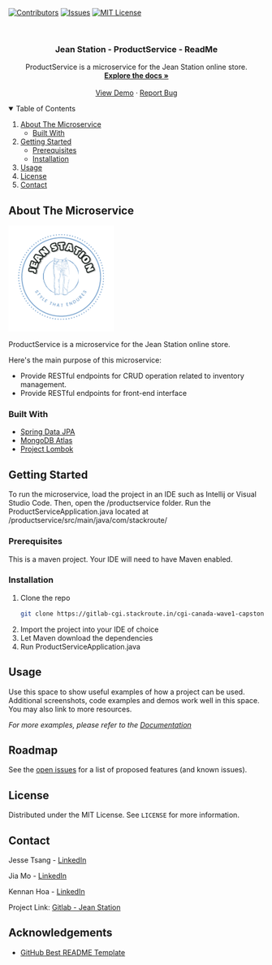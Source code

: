 <!--
*** Thanks for checking out the Best-README-Template. If you have a suggestion
*** that would make this better, please fork the repo and create a pull request
*** or simply open an issue with the tag "enhancement".
*** Thanks again! Now go create something AMAZING! :D
-->



<!-- PROJECT SHIELDS -->
<!--
*** I'm using markdown "reference style" links for readability.
*** Reference links are enclosed in brackets [ ] instead of parentheses ( ).
*** See the bottom of this document for the declaration of the reference variables
*** for contributors-url, forks-url, etc. This is an optional, concise syntax you may use.
*** https://www.markdownguide.org/basic-syntax/#reference-style-links
-->
[![Contributors][contributors-shield]][contributors-url]
[![Issues][issues-shield]][issues-url]
[![MIT License][license-shield]][license-url]




<!-- PROJECT LOGO -->
<br />
<p align="center">
  <a href="https://gitlab-cgi.stackroute.in/cgi-canada-wave1-capstone-projects/jeanstation"></a>

  <h3 align="center">Jean Station - ProductService - ReadMe</h3>

  <p align="center">
    ProductService is a microservice for the Jean Station online store.
    <br />
    <a href="https://gitlab-cgi.stackroute.in/cgi-canada-wave1-capstone-projects/jeanstation/-/wikis/home"><strong>Explore the docs »</strong></a>
    <br />
    <br />
    <a href="https://gitlab-cgi.stackroute.in/cgi-canada-wave1-capstone-projects/jeanstation">View Demo</a>
    ·
    <a href="https://gitlab-cgi.stackroute.in/cgi-canada-wave1-capstone-projects/jeanstation/-/issues/new">Report Bug</a>
  </p>


<!-- TABLE OF CONTENTS -->
<details open="open">
  <summary>Table of Contents</summary>
  <ol>
    <li>
      <a href="#about-the-project">About The Microservice</a>
      <ul>
        <li><a href="#built-with">Built With</a></li>
      </ul>
    </li>
    <li>
      <a href="#getting-started">Getting Started</a>
      <ul>
        <li><a href="#prerequisites">Prerequisites</a></li>
        <li><a href="#installation">Installation</a></li>
      </ul>
    </li>
    <li><a href="#usage">Usage</a></li>
    <li><a href="#license">License</a></li>
    <li><a href="#contact">Contact</a></li>
  </ol>
</details>



<!-- ABOUT THE MICROSERVICE -->
## About The Microservice

[![Product Name Screen Shot][project-logo]](https://example.com)

ProductService is a microservice for the Jean Station online store. 

Here's the main purpose of this microservice:
* Provide RESTful endpoints for CRUD operation related to inventory management.
* Provide RESTful endpoints for front-end interface


### Built With

* [Spring Data JPA](https://spring.io/projects/spring-data-jpa#overview)
* [MongoDB Atlas](https://www.mongodb.com/cloud/atlas)
* [Project Lombok](https://projectlombok.org/)



<!-- GETTING STARTED -->
## Getting Started

To run the microservice, load the project in an IDE such as Intellij or Visual Studio Code.
Then, open the /productservice folder. Run the ProductServiceApplication.java located at
/productservice/src/main/java/com/stackroute/

### Prerequisites

This is a maven project. Your IDE will need to have Maven enabled.

### Installation

1. Clone the repo
   ```sh
   git clone https://gitlab-cgi.stackroute.in/cgi-canada-wave1-capstone-projects/jeanstation.git
   ```
2. Import the project into your IDE of choice
3. Let Maven download the dependencies
4. Run ProductServiceApplication.java



<!-- USAGE EXAMPLES -->
## Usage

Use this space to show useful examples of how a project can be used. Additional screenshots, code examples and demos work well in this space. You may also link to more resources.

_For more examples, please refer to the [Documentation](https://example.com)_



<!-- ROADMAP -->
## Roadmap

See the [open issues](https://github.com/othneildrew/Best-README-Template/issues) for a list of proposed features (and known issues).




<!-- LICENSE -->
## License

Distributed under the MIT License. See `LICENSE` for more information.



<!-- CONTACT -->
## Contact

Jesse Tsang - [LinkedIn](https://www.linkedin.com/in/jesse-tsang/) 

Jia Mo - [LinkedIn](https://www.linkedin.com/in/Jia-Mo/)

Kennan Hoa - [LinkedIn](https://www.linkedin.com/in/Kennan-Hoa/)

Project Link: [Gitlab - Jean Station](https://gitlab-cgi.stackroute.in/cgi-canada-wave1-capstone-projects/jeanstation)



<!-- ACKNOWLEDGEMENTS -->
## Acknowledgements
* [GitHub Best README Template](https://github.com/othneildrew/Best-README-Template)






<!-- MARKDOWN LINKS & IMAGES -->
<!-- https://www.markdownguide.org/basic-syntax/#reference-style-links -->
[contributors-shield]: https://img.shields.io/github/contributors/othneildrew/Best-README-Template.svg?style=for-the-badge
[contributors-url]: https://gitlab-cgi.stackroute.in/cgi-canada-wave1-capstone-projects/jeanstation/-/graphs/feature-product-test
[issues-shield]: https://img.shields.io/github/issues/othneildrew/Best-README-Template.svg?style=for-the-badge
[issues-url]: https://gitlab-cgi.stackroute.in/cgi-canada-wave1-capstone-projects/jeanstation/-/issues
[license-shield]: https://img.shields.io/github/license/othneildrew/Best-README-Template.svg?style=for-the-badge
[license-url]: https://github.com/othneildrew/Best-README-Template/blob/master/LICENSE.txt
[product-screenshot]: images/screenshot.png
[project-logo]: images/jeanStationLogo.png
